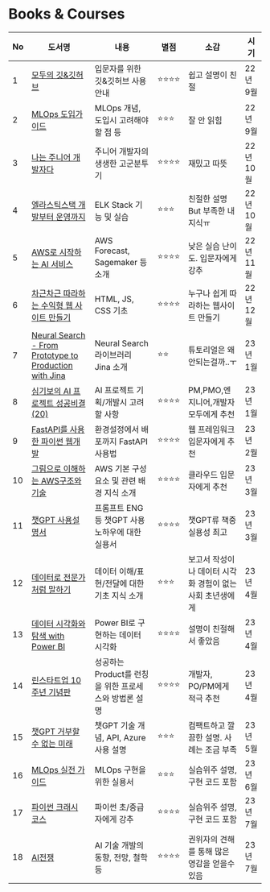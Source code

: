 # Books & Courses

|No|도서명|내용|별점|소감|시기|
|---|---|---|---|---|---|
|1|[모두의 깃&깃허브](http://www.kyobobook.co.kr/product/detailViewKor.laf?ejkGb=KOR&mallGb=KOR&barcode=9791140700691&orderClick=LAG&Kc=)|입문자를 위한 깃&깃허브 사용 안내|⭐⭐⭐⭐|쉽고 설명이 친절|22년 9월|
|2|[MLOps 도입가이드](http://www.kyobobook.co.kr/product/detailViewKor.laf?ejkGb=KOR&mallGb=KOR&barcode=9791162245507)|MLOps 개념, 도입시 고려해야 할 점 등 |⭐⭐⭐|잘 안 읽힘|22년 9월|
|3|[나는 주니어 개발자다](https://product.kyobobook.co.kr/detail/S000001624716)|주니어 개발자의 생생한 고군분투기|⭐⭐⭐⭐|재밌고 따뜻|22년 10월|
|4|[엘라스틱스택 개발부터 운영까지](https://product.kyobobook.co.kr/detail/S000001932755)|ELK Stack 기능 및 실습|⭐⭐⭐|친절한 설명 But 부족한 내 지식ㅠ|22년 10월|
|5|[AWS로 시작하는 AI 서비스](https://product.kyobobook.co.kr/detail/S000000555682)|AWS Forecast, Sagemaker 등 소개|⭐⭐⭐⭐|낮은 실습 난이도. 입문자에게 강추|22년 11월|
|6|[차근차근 따라하는 수익형 웹 사이트 만들기](https://fastcampus.co.kr/dev_online_bbang1)|HTML, JS, CSS 기초|⭐⭐⭐⭐|누구나 쉽게 따라하는 웹사이트 만들기|22년 12월|
|7|[Neural Search - From Prototype to Production with Jina](https://www.amazon.com/Neural-Search-Prototype-Production-learning-powered/dp/1801816824)|Neural Search 라이브러리 Jina 소개|⭐⭐|튜토리얼은 왜 안되는걸까..ㅜ|23년 1월|
|8|[심기보의 AI 프로젝트 성공비결(20)](https://zdnet.co.kr/view/?no=20210712100550)|AI 프로젝트 기획/개발시 고려할 사항|⭐⭐⭐⭐|PM,PMO,엔지니어,개발자 모두에게 추천|23년 1월|
|9|[FastAPI를 사용한 파이썬 웹개발](https://product.kyobobook.co.kr/detail/S000201188332)|환경설정에서 배포까지 FastAPI 사용법|⭐⭐⭐⭐|웹 프레임워크 입문자에게 추천|23년 2월|
|10|[그림으로 이해하는 AWS구조와 기술](https://product.kyobobook.co.kr/detail/S000001834627)|AWS 기본 구성요소 및 관련 배경 지식 소개|⭐⭐⭐⭐|클라우드 입문자에게 추천|23년 3월|
|11|[챗GPT 사용설명서](https://product.kyobobook.co.kr/detail/S000201025522)|프롬프트 ENG등 챗GPT 사용 노하우에 대한 실용서|⭐⭐⭐⭐|챗GPT류 책중 실용성 최고|23년 3월|
|12|[데이터로 전문가처럼 말하기](https://product.kyobobook.co.kr/detail/S000061695655)|데이터 이해/표현/전달에 대한 기초 지식 소개|⭐⭐⭐|보고서 작성이나 데이터 시각화 경험이 없는 사회 초년생에게 |23년 4월|
|13|[데이터 시각화와 탐색 with Power BI](https://product.kyobobook.co.kr/detail/S000200319403)|Power BI로 구현하는 데이터 시각화|⭐⭐⭐⭐|설명이 친절해서 좋았음 |23년 4월|
|14|[린스타트업 10주년 기념판](https://product.kyobobook.co.kr/detail/S000202480286)|성공하는 Product를 런칭을 위한 프로세스와 방법론 설명|⭐⭐⭐⭐|개발자, PO/PM에게 적극 추천|23년 4월|
|15|[챗GPT 거부할 수 없는 미래](https://product.kyobobook.co.kr/detail/S000201458284)|챗GPT 기술 개념, API, Azure 사용 설명|⭐⭐⭐|컴팩트하고 깔끔한 설명. 사례는 조금 부족|23년 5월|
|16|[MLOps 실전 가이드](https://product.kyobobook.co.kr/detail/S000202854952)|MLOps 구현을 위한 실용서|⭐⭐⭐|실습위주 설명, 구현 코드 포함|23년 6월|
|17|[파이썬 크래시 코스](https://product.kyobobook.co.kr/detail/S000203377358)|파이썬 초/중급자에게 강추|⭐⭐⭐⭐|실습위주 설명, 구현 코드 포함|23년 7월|
|18|[AI전쟁](https://product.kyobobook.co.kr/detail/S000203074995)|AI 기술 개발의 동향, 전망, 철학 등|⭐⭐⭐⭐|권위자의 견해를 통해 많은 영감을 얻을수 있음|23년 7월|
